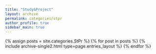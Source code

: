 ```yaml
---
title: "Study&Project"
layout: archive
permalink: categories/stpr
author_profile: true
sidebar_main: true
---
```


{% assign posts = site.categories.StPr %}
{% for post in posts %} {% include archive-single2.html type=page.entries_layout %} {% endfor %}
